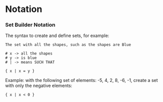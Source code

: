 # Notation

### Set Builder Notation
The syntax to create and define sets, for example:
```
The set with all the shapes, such as the shapes are Blue

# x -> all the shapes
# y -> is blue
# | -> means SUCH THAT

{ x | x = y }
```
Example: with the following set of elements: -5, 4, 2, 8, -6, -1, create a set with only the negative elements:  
```
{ x | x < 0 }
```